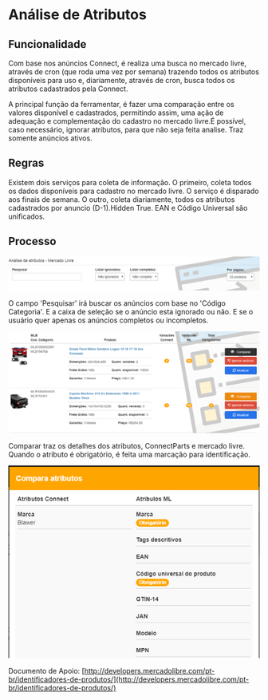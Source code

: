 # Análise de Atributos

## Funcionalidade

Com base nos anúncios Connect, é realiza uma busca no mercado livre, através de cron \(que roda uma vez por semana\) trazendo todos os atributos disponíveis para uso e, diariamente, através de cron, busca todos os atributos cadastrados pela Connect.

A principal função da ferramentar, é fazer uma comparação entre os valores disponível e cadastrados, permitindo assim, uma ação de adequação e complementação do cadastro no mercado livre.É possível, caso necessário, ignorar atributos, para que não seja feita analise. Traz somente anúncios ativos.

## Regras

Existem dois serviços para coleta de informação. O primeiro, coleta todos os dados disponíveis para cadastro no mercado livre. O serviço é disparado aos finais de semana. O outro, coleta diariamente, todos os atributos cadastrados por anuncio \(D-1\).Hidden True. EAN e Código Universal são unificados.

## Processo

![](../../.gitbook/assets/image%20%2820%29.png)

 O campo 'Pesquisar' irá buscar os anúncios com base no 'Código Categoria'. E a caixa de seleção se o anúncio esta ignorado ou não. E se o usuário quer apenas os anúncios completos ou incompletos.

![](../../.gitbook/assets/image%20%2821%29.png)

 Comparar traz os detalhes dos atributos, ConnectParts e mercado livre. Quando o atributo é obrigatório, é feita uma marcação para identificação.

![](../../.gitbook/assets/image%20%2833%29.png)

Documento de Apoio: [http://developers.mercadolibre.com/pt-br/identificadores-de-produtos/](http://developers.mercadolibre.com/pt-br/identificadores-de-produtos/)

